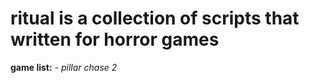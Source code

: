 # ritual is a collection of scripts that written for horror games
**game list:**
*- pillar chase 2*
